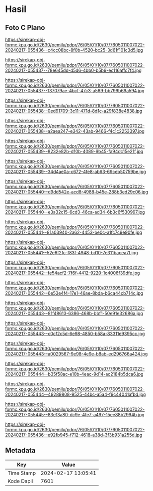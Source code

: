 # Hasil

## Foto C Plano

https://sirekap-obj-formc.kpu.go.id/2630/pemilu/pdpr/76/05/01/10/07/7605011007022-20240217-055436--c4cc08bc-8f0b-4520-bc25-3d61f101c3d5.jpg

https://sirekap-obj-formc.kpu.go.id/2630/pemilu/pdpr/76/05/01/10/07/7605011007022-20240217-055437--78e645dd-d5d6-4bb0-b5b9-ec116affc7f4.jpg

https://sirekap-obj-formc.kpu.go.id/2630/pemilu/pdpr/76/05/01/10/07/7605011007022-20240217-055437--137079ae-4bcf-47c3-a569-bb799b69a594.jpg

https://sirekap-obj-formc.kpu.go.id/2630/pemilu/pdpr/76/05/01/10/07/7605011007022-20240217-055438--0ed91709-3c11-471d-8d1c-a29f838e4838.jpg

https://sirekap-obj-formc.kpu.go.id/2630/pemilu/pdpr/76/05/01/10/07/7605011007022-20240217-055438--a2aea247-e342-43ab-9466-f4c1c2253397.jpg

https://sirekap-obj-formc.kpu.go.id/2630/pemilu/pdpr/76/05/01/10/07/7605011007022-20240217-055439--8232e82b-d10b-4089-9b45-fa94dc15e21f.jpg

https://sirekap-obj-formc.kpu.go.id/2630/pemilu/pdpr/76/05/01/10/07/7605011007022-20240217-055439--34d4ae0a-c672-4fe8-ab63-69ceb50759be.jpg

https://sirekap-obj-formc.kpu.go.id/2630/pemilu/pdpr/76/05/01/10/07/7605011007022-20240217-055440--d9dd542e-acd8-4988-b45e-288b3ed29c06.jpg

https://sirekap-obj-formc.kpu.go.id/2630/pemilu/pdpr/76/05/01/10/07/7605011007022-20240217-055440--e3a32c15-6cd3-46ca-ad34-6b3c6f530997.jpg

https://sirekap-obj-formc.kpu.go.id/2630/pemilu/pdpr/76/05/01/10/07/7605011007022-20240217-055441--81a03940-2a62-4453-be0c-a1fc7c9e90fe.jpg

https://sirekap-obj-formc.kpu.go.id/2630/pemilu/pdpr/76/05/01/10/07/7605011007022-20240217-055441--52e6f2fc-f83f-4948-bd10-7e311bacea7f.jpg

https://sirekap-obj-formc.kpu.go.id/2630/pemilu/pdpr/76/05/01/10/07/7605011007022-20240217-055442--fe54acf2-7f6f-4412-9220-1c4006f39dfe.jpg

https://sirekap-obj-formc.kpu.go.id/2630/pemilu/pdpr/76/05/01/10/07/7605011007022-20240217-055442--6e53e4f4-17e1-46ae-8bda-b6ca44cb714c.jpg

https://sirekap-obj-formc.kpu.go.id/2630/pemilu/pdpr/76/05/01/10/07/7605011007022-20240217-055443--81f48613-6386-468b-bbf1-50e91e32686a.jpg

https://sirekap-obj-formc.kpu.go.id/2630/pemilu/pdpr/76/05/01/10/07/7605011007022-20240217-055443--c0cf2c5d-6e98-4850-b58a-83311e9395cc.jpg

https://sirekap-obj-formc.kpu.go.id/2630/pemilu/pdpr/76/05/01/10/07/7605011007022-20240217-055443--a0029567-9e98-4e9e-b8ab-ed296766a424.jpg

https://sirekap-obj-formc.kpu.go.id/2630/pemilu/pdpr/76/05/01/10/07/7605011007022-20240217-055444--b35f58ac-e10b-4eac-9d14-ac2184b5dca6.jpg

https://sirekap-obj-formc.kpu.go.id/2630/pemilu/pdpr/76/05/01/10/07/7605011007022-20240217-055444--49289808-9525-44bc-a5a4-f9c44041afbd.jpg

https://sirekap-obj-formc.kpu.go.id/2630/pemilu/pdpr/76/05/01/10/07/7605011007022-20240217-055445--83e13a80-dc9e-4fe7-a497-15ee88b2994b.jpg

https://sirekap-obj-formc.kpu.go.id/2630/pemilu/pdpr/76/05/01/10/07/7605011007022-20240217-055436--e92fb945-f712-4618-a38d-3f3b931a255d.jpg


## Metadata

| Key        | Value               |
| ---------- | ------------------- |
| Time Stamp | 2024-02-17 13:05:41 |
| Kode Dapil | 7601                |



